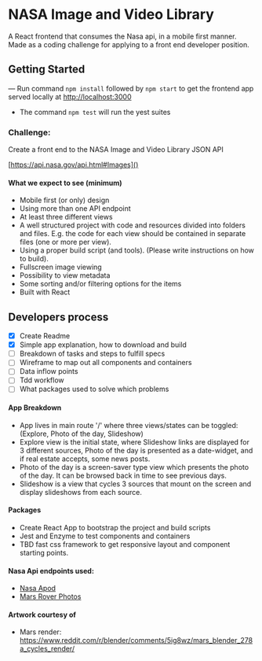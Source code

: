 # NASA Image and Video Library
A React frontend that consumes the Nasa api, in a mobile first manner. Made as a coding challenge for applying to a front end developer position.
## Getting Started

— Run command ```npm install``` followed by ```npm start```
to get the frontend app served locally at [http://localhost:3000](http://localhost:3000)
- The command ```npm test``` will run the yest suites

### Challenge:

Create a front end to the NASA Image and Video Library JSON API

[https://api.nasa.gov/api.html#Images]()

#### What we expect to see (minimum)


- Mobile first (or only) design
- Using more than one API endpoint
- At least three different views
- A well structured project with code and resources divided into folders and files. E.g. the code for each view should be contained in separate files (one or more per view).
- Using a proper build script (and tools). (Please write instructions on how to build).
- Fullscreen image viewing
- Possibility to view metadata
- Some sorting and/or filtering options for the items
- Built with React



## Developers process

- [x] Create Readme
- [x] Simple app explanation, how to download and build
- [ ] Breakdown of tasks and steps to fulfill specs
- [ ] Wireframe to map out all components and containers
- [ ] Data inflow points
- [ ] Tdd workflow
- [ ] What packages used to solve which problems

#### App Breakdown

- App lives in main route '/' where three views/states can be toggled: (Explore, Photo of the day, Slideshow)
- Explore view is the initial state, where Slideshow links are displayed for 3 different sources, Photo of the day is presented as a date-widget, and if real estate accepts, some news posts.
- Photo of the day is a screen-saver type view which presents the photo of the day. It can be browsed back in time to see previous days.
- Slideshow is a view that cycles 3 sources that mount on the screen and display slideshows from each source.

#### Packages

- Create React App to bootstrap the project and build scripts
- Jest and Enzyme to test components and containers
- TBD fast css framework to get responsive layout and component starting points.


#### Nasa Api endpoints used:
- [Nasa Apod](https://api.nasa.gov/api.html#apod)
- [Mars Rover Photos](https://api.nasa.gov/api.html#MarsPhotos)

#### Artwork courtesy of
- Mars render: https://www.reddit.com/r/blender/comments/5ig8wz/mars_blender_278a_cycles_render/
